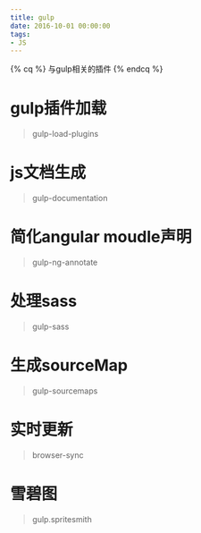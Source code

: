 ```yaml
---
title: gulp
date: 2016-10-01 00:00:00
tags: 
- JS
---
```

{% cq %} 与gulp相关的插件 {% endcq %}
<!--more-->
# gulp插件加载
>gulp-load-plugins

# js文档生成
>gulp-documentation

# 简化angular moudle声明
>gulp-ng-annotate

# 处理sass
>gulp-sass

# 生成sourceMap
>gulp-sourcemaps

# 实时更新
>browser-sync

# 雪碧图
>gulp.spritesmith